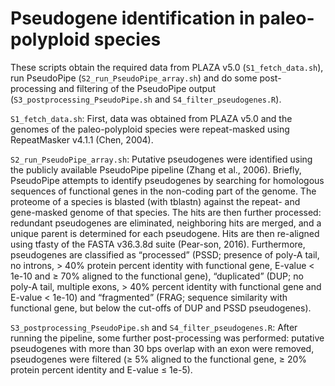 # Pseudogene identification in paleo-polyploid species

These scripts obtain the required data from PLAZA v5.0 (`S1_fetch_data.sh`), run PseudoPipe (`S2_run_PseudoPipe_array.sh`) and do some post-processing and filtering of the PseudoPipe output (`S3_postprocessing_PseudoPipe.sh` and `S4_filter_pseudogenes.R`).

`S1_fetch_data.sh`:
First, data was obtained from PLAZA v5.0 and the genomes of the paleo-polyploid species were repeat-masked using RepeatMasker v4.1.1 (Chen, 2004). 

`S2_run_PseudoPipe_array.sh`:
Putative pseudogenes were identified using the publicly available PseudoPipe pipeline (Zhang et al., 2006). Briefly, PseudoPipe attempts to identify pseudogenes by searching for homologous sequences of functional genes in the non-coding part of the genome. The proteome of a species is blasted (with tblastn) against the repeat- and gene-masked genome of that species. The hits are then further processed: redundant pseudogenes are eliminated, neighboring hits are merged, and a unique parent is determined for each pseudogene. Hits are then re-aligned using tfasty of the FASTA v36.3.8d suite (Pear-son, 2016). Furthermore, pseudogenes are classified as “processed” (PSSD; presence of poly-A tail, no introns, > 40% protein percent identity with functional gene, E-value < 1e-10 and ≥ 70% aligned to the functional gene), “duplicated” (DUP; no poly-A tail, multiple exons, > 40% percent identity with functional gene and E-value < 1e-10) and “fragmented” (FRAG; sequence similarity with functional gene, but below the cut-offs of DUP and PSSD pseudogenes).

`S3_postprocessing_PseudoPipe.sh` and `S4_filter_pseudogenes.R`: After running the pipeline, some further post-processing was performed: putative pseudogenes with more than 30 bps overlap with an exon were removed, pseudogenes were filtered (≥ 5% aligned to the functional gene, ≥ 20% protein percent identity and E-value ≤ 1e-5). 
